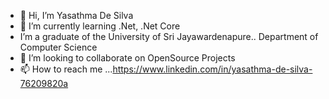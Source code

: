 - 👋 Hi, I’m Yasathma De Silva
- 🌱 I’m currently learning .Net, .Net Core
-   I’m a graduate of the University of Sri Jayawardenapure.. Department of Computer Science
- 👯 I’m looking to collaborate on OpenSource Projects
- 📫 How to reach me ...https://www.linkedin.com/in/yasathma-de-silva-76209820a

<!---
DeSilvaWYN/DeSilvaWYN is a ✨ special ✨ repository because its `README.md` (this file) appears on your GitHub profile.
You can click the Preview link to take a look at your changes.
--->
